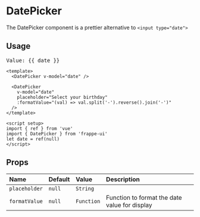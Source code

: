 <script setup>
import { ref } from 'vue';
import { DatePicker } from '../../src/index'
let date = ref(null)
</script>

# DatePicker

The DatePicker component is a prettier alternative to `<input type="date">`

## Usage

<Story class="gap-4">
<div class="space-y-4">
  <DatePicker v-model="date" />
  <DatePicker
    v-model="date"
    placeholder="Select your birthday"
    :formatValue="(val) => val.split('-').reverse().join('-')"
  />
  <pre class="text-base">Value: {{ date }}</pre>
</div>
</Story>

```vue
<template>
  <DatePicker v-model="date" />

  <DatePicker
    v-model="date"
    placeholder="Select your birthday"
    :formatValue="(val) => val.split('-').reverse().join('-')"
  />
</template>

<script setup>
import { ref } from 'vue'
import { DatePicker } from 'frappe-ui'
let date = ref(null)
</script>
```

## Props

| Name          | Default | Value      | Description                                   |
| :------------ | :------ | :--------- | :-------------------------------------------- |
| `placeholder` | `null`  | `String`   |                                               |
| `formatValue` | `null`  | `Function` | Function to format the date value for display |
